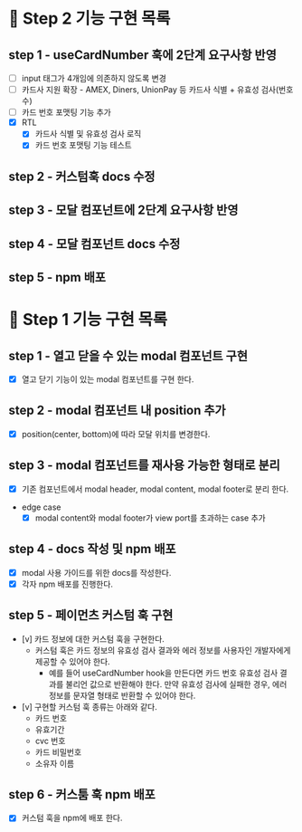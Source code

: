 # 🎯 Step 2 기능 구현 목록

## step 1 - useCardNumber 훅에 2단계 요구사항 반영

- [ ] input 태그가 4개임에 의존하지 않도록 변경
- [ ] 카드사 지원 확장 - AMEX, Diners, UnionPay 등 카드사 식별 + 유효성 검사(번호 수)
- [ ] 카드 번호 포맷팅 기능 추가
- [x] RTL
  - [x] 카드사 식별 및 유효성 검사 로직
  - [x] 카드 번호 포맷팅 기능 테스트

## step 2 - 커스텀훅 docs 수정

## step 3 - 모달 컴포넌트에 2단계 요구사항 반영

## step 4 - 모달 컴포넌트 docs 수정

## step 5 - npm 배포

# 🎯 Step 1 기능 구현 목록

## step 1 - 열고 닫을 수 있는 modal 컴포넌트 구현

- [x] 열고 닫기 기능이 있는 modal 컴포넌트를 구현 한다.

## step 2 - modal 컴포넌트 내 position 추가

- [x] position(center, bottom)에 따라 모달 위치를 변경한다.

## step 3 - modal 컴포넌트를 재사용 가능한 형태로 분리

- [x] 기존 컴포넌트에서 modal header, modal content, modal footer로 분리 한다.

- edge case
  - [x] modal content와 modal footer가 view port를 초과하는 case 추가

## step 4 - docs 작성 및 npm 배포

- [x] modal 사용 가이드를 위한 docs를 작성한다.
- [x] 각자 npm 배포를 진행한다.

## step 5 - 페이먼츠 커스텀 훅 구현

- [v] 카드 정보에 대한 커스텀 훅을 구현한다.
  - 커스텀 훅은 카드 정보의 유효성 검사 결과와 에러 정보를 사용자인 개발자에게 제공할 수 있어야 한다.
    - 예를 들어 useCardNumber hook을 만든다면 카드 번호 유효성 검사 결과를 불리언 값으로 반환해야 한다. 만약 유효성 검사에 실패한 경우, 에러 정보를 문자열 형태로 반환할 수 있어야 한다.
- [v] 구현할 커스텀 훅 종류는 아래와 같다.
  - 카드 번호
  - 유효기간
  - cvc 번호
  - 카드 비밀번호
  - 소유자 이름

## step 6 - 커스툼 훅 npm 배포

- [x] 커스텀 훅을 npm에 배포 한다.
